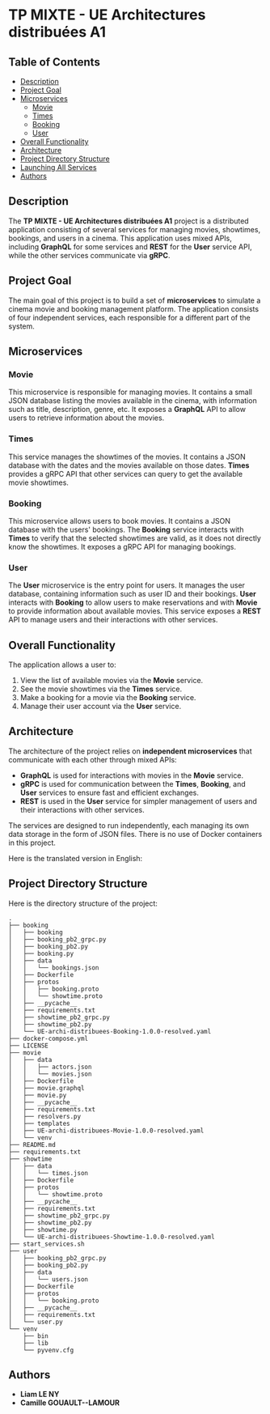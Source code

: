 # TP MIXTE - UE Architectures distribuées A1

## Table of Contents

- [Description](#description)
- [Project Goal](#project-goal)
- [Microservices](#microservices)
  - [Movie](#movie)
  - [Times](#times)
  - [Booking](#booking)
  - [User](#user)
- [Overall Functionality](#overall-functionality)
- [Architecture](#architecture)
- [Project Directory Structure](#project-directory-structure)
- [Launching All Services](#launching-all-services)
- [Authors](#authors)

## Description

The **TP MIXTE - UE Architectures distribuées A1** project is a distributed application consisting of several services for managing movies, showtimes, bookings, and users in a cinema. This application uses mixed APIs, including **GraphQL** for some services and **REST** for the **User** service API, while the other services communicate via **gRPC**.

## Project Goal

The main goal of this project is to build a set of **microservices** to simulate a cinema movie and booking management platform. The application consists of four independent services, each responsible for a different part of the system.

## Microservices

### Movie
This microservice is responsible for managing movies. It contains a small JSON database listing the movies available in the cinema, with information such as title, description, genre, etc. It exposes a **GraphQL** API to allow users to retrieve information about the movies.

### Times
This service manages the showtimes of the movies. It contains a JSON database with the dates and the movies available on those dates. **Times** provides a gRPC API that other services can query to get the available movie showtimes.

### Booking
This microservice allows users to book movies. It contains a JSON database with the users' bookings. The **Booking** service interacts with **Times** to verify that the selected showtimes are valid, as it does not directly know the showtimes. It exposes a gRPC API for managing bookings.

### User
The **User** microservice is the entry point for users. It manages the user database, containing information such as user ID and their bookings. **User** interacts with **Booking** to allow users to make reservations and with **Movie** to provide information about available movies. This service exposes a **REST** API to manage users and their interactions with other services.

## Overall Functionality

The application allows a user to:
1. View the list of available movies via the **Movie** service.
2. See the movie showtimes via the **Times** service.
3. Make a booking for a movie via the **Booking** service.
4. Manage their user account via the **User** service.

## Architecture

The architecture of the project relies on **independent microservices** that communicate with each other through mixed APIs:
- **GraphQL** is used for interactions with movies in the **Movie** service.
- **gRPC** is used for communication between the **Times**, **Booking**, and **User** services to ensure fast and efficient exchanges.
- **REST** is used in the **User** service for simpler management of users and their interactions with other services.

The services are designed to run independently, each managing its own data storage in the form of JSON files. There is no use of Docker containers in this project.

Here is the translated version in English:


## Project Directory Structure

Here is the directory structure of the project:
```
.
├── booking
│   ├── booking
│   ├── booking_pb2_grpc.py
│   ├── booking_pb2.py
│   ├── booking.py
│   ├── data
│   │   └── bookings.json
│   ├── Dockerfile
│   ├── protos
│   │   ├── booking.proto
│   │   └── showtime.proto
│   ├── __pycache__
│   ├── requirements.txt
│   ├── showtime_pb2_grpc.py
│   ├── showtime_pb2.py
│   └── UE-archi-distribuees-Booking-1.0.0-resolved.yaml
├── docker-compose.yml
├── LICENSE
├── movie
│   ├── data
│   │   ├── actors.json
│   │   └── movies.json
│   ├── Dockerfile
│   ├── movie.graphql
│   ├── movie.py
│   ├── __pycache__
│   ├── requirements.txt
│   ├── resolvers.py
│   ├── templates
│   ├── UE-archi-distribuees-Movie-1.0.0-resolved.yaml
│   └── venv
├── README.md
├── requirements.txt
├── showtime
│   ├── data
│   │   └── times.json
│   ├── Dockerfile
│   ├── protos
│   │   └── showtime.proto
│   ├── __pycache__
│   ├── requirements.txt
│   ├── showtime_pb2_grpc.py
│   ├── showtime_pb2.py
│   ├── showtime.py
│   └── UE-archi-distribuees-Showtime-1.0.0-resolved.yaml
├── start_services.sh
├── user
│   ├── booking_pb2_grpc.py
│   ├── booking_pb2.py
│   ├── data
│   │   └── users.json
│   ├── Dockerfile
│   ├── protos
│   │   └── booking.proto
│   ├── __pycache__
│   ├── requirements.txt
│   └── user.py
└── venv
    ├── bin
    ├── lib
    └── pyvenv.cfg
```


## Authors

- **Liam LE NY**
- **Camille GOUAULT--LAMOUR**
